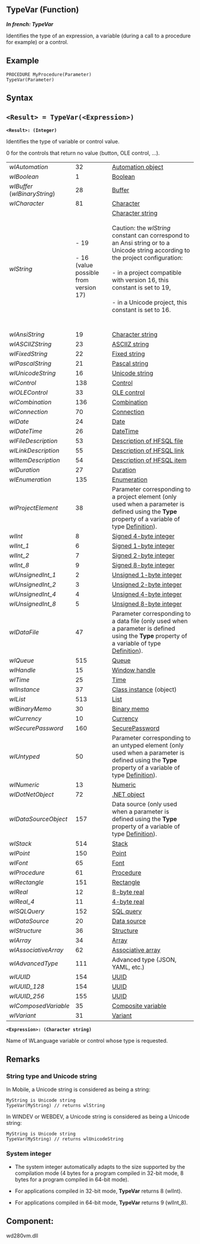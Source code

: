 


## TypeVar (Function)

***In french: TypeVar***



<a name="XUse"></a>
<a name="Use"></a>
<a name="description"></a>
Identifies the type of an expression, a variable (during a call to a procedure for example) or a control.

<a name="Example1"></a>
<a name="sample_code"></a>

## Example


```wl
PROCEDURE MyProcedure(Parameter)
TypeVar(Parameter)
```

<a name="XSYNTAX"></a>
<a name="SYNTAX1"></a>

## Syntax

`<Result> = TypeVar(<Expression>)`
---

**`<Result>: (Integer)`**

Identifies the type of variable or control value. 

0 for the controls that return no value (button, OLE control, ...).


|   |   |   |
| --- | --- | --- |
| *wlAutomation* | 32 | [Automation object](../Motscles/1514014.md) |
| *wlBoolean* | 1 | [Boolean](../Motscles/1514064.md) |
| *wlBuffer*<br>(*wlBinaryString*) | 28 | [Buffer](../Motscles/1514042.md) |
| *wlCharacter* | 81 | [Character](../Motscles/1514044.md) |
| *wlString* | <br><br>- 19<br><br>- 16 (value possible from version 17)<br><br><br> | [Character string](../Motscles/1514044.md)<br><br>Caution: the *wlString* constant can correspond to an Ansi string or to a Unicode string according to the project configuration:<br><br>- in a project compatible with version 16, this constant is set to 19, <br><br>- in a Unicode project, this constant is set to 16.<br><br><br> |
| *wlAnsiString* | 19 | [Character string](../Motscles/1514044.md) |
| *wlASCIIZString* | 23 | [ASCIIZ string](../Motscles/1514044.md) |
| *wlFixedString* | 22 | [Fixed string](../Motscles/1514044.md) |
| *wlPascalString* | 21 | [Pascal string](../Motscles/1514044.md) |
| *wlUnicodeString* | 16 | [Unicode string](../Motscles/1514044.md) |
| *wlControl* | 138 | [Control](../WDLang1/1000020967.md) |
| *wlOLEControl* | 33 | [OLE control](../WDChamp/1013221.md) |
| *wlCombination* | 136 | [Combination](../Motscles/1514074.md) |
| *wlConnection* | 70 | [Connection](../WDLang4/1514073.md) |
| *wlDate* | 24 | [Date](../Motscles/1514066.md) |
| *wlDateTime* | 26 | [DateTime](../Motscles/1514070.md) |
| *wlFileDescription* | 53 | [Description of HFSQL file](../WDLang4/1514065.md) |
| *wlLinkDescription* | 55 | [Description of HFSQL link](../WDLang4/1514039.md) |
| *wlItemDescription* | 54 | [Description of HFSQL item](../WDLang4/1514071.md) |
| *wlDuration* | 27 | [Duration](../Motscles/1514069.md) |
| *wlEnumeration* | 135 | [Enumeration](../Motscles/1514067.md) |
| *wlProjectElement* | 38 | Parameter corresponding to a project element (only used when a parameter is defined using the **Type** property of a variable of type [Definition](../WDLang1/1000019540.md)).  |
| *wlInt* | 8 | [Signed 4-byte integer](../Motscles/1514049.md) |
| *wlInt_1* | 6 | [Signed 1-byte integer](../Motscles/1514049.md) |
| *wlInt_2* | 7 | [Signed 2-byte integer](../Motscles/1514049.md) |
| *wlInt_8* | 9 | [Signed 8-byte integer](../Motscles/1514049.md) |
| *wlUnsignedInt_1* | 2 | [Unsigned 1-byte integer](../Motscles/1514049.md) |
| *wlUnsignedInt_2* | 3 | [Unsigned 2-byte integer](../Motscles/1514049.md) |
| *wlUnsignedInt_4* | 4 | [Unsigned 4-byte integer](../Motscles/1514049.md) |
| *wlUnsignedInt_8* | 5 | [Unsigned 8-byte integer](../Motscles/1514049.md) |
| *wlDataFile* | 47 | Parameter corresponding to a data file (only used when a parameter is defined using the **Type** property of a variable of type [Definition](../WDLang1/1000019540.md)). |
| *wlQueue* | 515 | [Queue](../WDLang1/1514021.md) |
| *wlHandle* | 15 | [Window handle](../WDLang1/3015005.md) |
| *wlTime* | 25 | [Time](../Motscles/1514068.md) |
| *wlInstance* | 37 | [Class instance](../Proprietes/2514004.md) (object) |
| *wlList* | 513 | [List](../WDLang1/1514023.md) |
| *wlBinaryMemo* | 30 | [Binary memo](../Editeurs/2011026.md) |
| *wlCurrency* | 10 | [Currency](../Motscles/1514043.md) |
| *wlSecurePassword* | 160 | [SecurePassword](../Motscles/1000021064.md) |
| *wlUntyped* | 50 | Parameter corresponding to an untyped element (only used when a parameter is defined using the **Type** property of a variable of type [Definition](../WDLang1/1000019540.md)). |
| *wlNumeric* | 13 | [Numeric](../Motscles/1514072.md) |
| *wlDotNetObject* | 72 | [.NET object](../POO/6010005.md) |
| *wlDataSourceObject* | 157 | Data source (only used when a parameter is defined using the **Type** property of a variable of type [Definition](../WDLang1/1000019540.md)). |
| *wlStack* | 514 | [Stack](../WDLang1/1514022.md) |
| *wlPoint* | 150 | [Point](../Motscles/1000018908.md) |
| *wlFont* | 65 | [Font](../Motscles/1514045.md) |
| *wlProcedure* | 61 | [Procedure](../Motscles/1000018907.md) |
| *wlRectangle* | 151 | [Rectangle](../Motscles/1514079.md) |
| *wlReal* | 12 | [8-byte real](../Motscles/1514048.md) |
| *wlReal_4* | 11 | [4-byte real](../Motscles/1514048.md) |
| *wlSQLQuery* | 152 | [SQL query](../Motscles/1514082.md) |
| *wlDataSource* | 20 | [Data source](../WDLang4/1514053.md) |
| *wlStructure* | 36 | [Structure](../Motscles/1514008.md) |
| *wlArray* | 34 | [Array](../Motscles/1514030.md) |
| *wlAssociativeArray* | 62 | [Associative array](../Motscles/1514058.md) |
| *wlAdvancedType* | 111 | Advanced type (JSON, YAML, etc.) |
| *wlUUID* | 154 | [UUID](../Motscles/1514083.md) |
| *wlUUID_128* | 154 | [UUID](../Motscles/1514083.md) |
| *wlUUID_256* | 155 | [UUID](../Motscles/1514083.md) |
| *wlComposedVariable* | 35 | [Composite variable](../Motscles/1514061.md) |
| *wlVariant* | 31 | [Variant](../Motscles/1514019.md) |



**`<Expression>: (Character string)`**

Name of WLanguage variable or control whose type is requested.



<a name="NOTE0"></a>
<a name="NOTE0_1"></a>

## Remarks


### String type and Unicode string
<a name="string_type_and_unicode_string_ELTPARAGRAPHE000540"></a>In Mobile, a Unicode string is considered as being a string:


```wl
MyString is Unicode string
TypeVar(MyString) // returns wlString
```
In WINDEV or WEBDEV, a Unicode string is considered as being a Unicode string:


```wl
MyString is Unicode string
TypeVar(MyString) // returns wlUnicodeString
```

<a name="NOTE0_2"></a>


### System integer
<a name="system_integer_ELTPARAGRAPHE000552"></a>

- The system integer automatically adapts to the size supported by the compilation mode (4 bytes for a program compiled in 32-bit mode, 8 bytes for a program compiled in 64-bit mode).

- For applications compiled in 32-bit mode, **TypeVar** returns 8 (wlInt).

- For applications compiled in 64-bit mode, **TypeVar** returns 9 (wlInt_8).




<a name="XComponent"></a>

## Component:
wd280vm.dll
